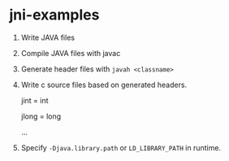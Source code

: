# jni-examples

1. Write JAVA files

2. Compile JAVA files with javac

3. Generate header files with `javah <classname>`

4. Write c source files based on generated headers.

    jint  = int
    
    jlong = long
    
    ...

5. Specify `-Djava.library.path` or `LD_LIBRARY_PATH` in runtime.
